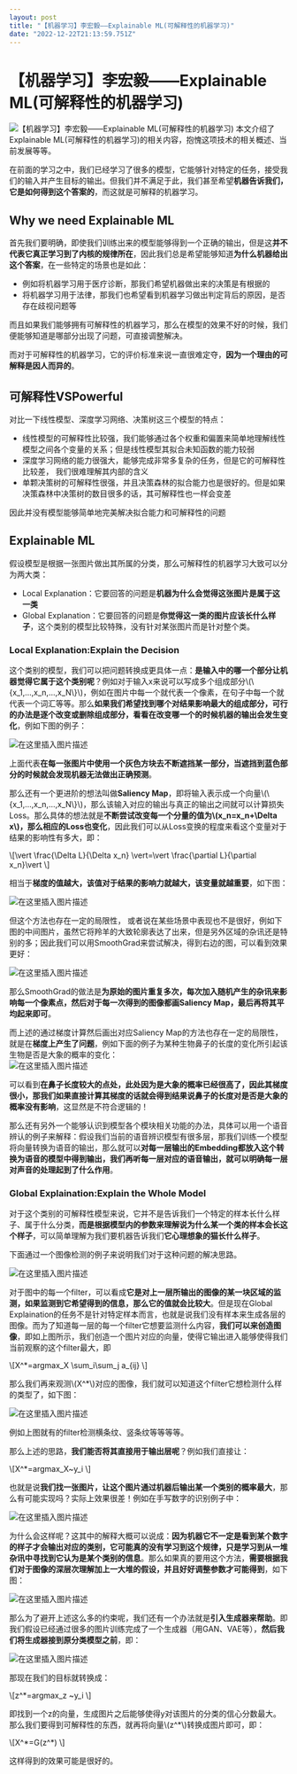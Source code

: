 ```yaml
---
layout: post
title: "【机器学习】李宏毅——Explainable ML(可解释性的机器学习)"
date: "2022-12-22T21:13:59.751Z"
---
```

【机器学习】李宏毅——Explainable ML(可解释性的机器学习)
====================================

![【机器学习】李宏毅——Explainable ML(可解释性的机器学习)](https://img2023.cnblogs.com/blog/2966067/202212/2966067-20221222191937327-194170988.png) 本文介绍了Explainable ML(可解释性的机器学习)的相关内容，抱愧这项技术的相关概述、当前发展等等。

在前面的学习之中，我们已经学习了很多的模型，它能够针对特定的任务，接受我们的输入并产生目标的输出。但我们并不满足于此，我们甚至希望**机器告诉我们，它是如何得到这个答案的**，而这就是可解释的机器学习。

Why we need Explainable ML
--------------------------

首先我们要明确，即使我们训练出来的模型能够得到一个正确的输出，但是这**并不代表它真正学习到了内核的规律所在**，因此我们总是希望能够知道**为什么机器给出这个答案**，在一些特定的场景也是如此：

*   例如将机器学习用于医疗诊断，那我们希望机器做出来的决策是有根据的
*   将机器学习用于法律，那我们也希望看到机器学习做出判定背后的原因，是否存在歧视问题等

而且如果我们能够拥有可解释性的机器学习，那么在模型的效果不好的时候，我们便能够知道是哪部分出现了问题，可直接调整解决。

而对于可解释性的机器学习，它的评价标准来说一直很难定夺，**因为一个理由的可解释是因人而异的**。

可解释性VSPowerful
--------------

对比一下线性模型、深度学习网络、决策树这三个模型的特点：

*   线性模型的可解释性比较强，我们能够通过各个权重和偏置来简单地理解线性模型之间各个变量的关系；但是线性模型其拟合未知函数的能力较弱
*   深度学习网络的能力很强大，能够完成非常多复杂的任务，但是它的可解释性比较差， 我们很难理解其内部的含义
*   单颗决策树的可解释性很强，并且决策森林的拟合能力也是很好的。但是如果决策森林中决策树的数目很多的话，其可解释性也一样会变差

因此并没有模型能够简单地完美解决拟合能力和可解释性的问题

Explainable ML
--------------

假设模型是根据一张图片做出其所属的分类，那么可解释性的机器学习大致可以分为两大类：

*   Local Explanation：它要回答的问题是**机器为什么会觉得这张图片是属于这一类**
*   Global Explanation：它要回答的问题是**你觉得这一类的图片应该长什么样子**，这个类别的模型比较特殊，没有针对某张图片而是针对整个类。

### Local Explanation:Explain the Decision

这个类别的模型，我们可以把问题转换成更具体一点：**是输入中的哪一个部分让机器觉得它属于这个类别呢**？例如对于输入x来说可以写成多个组成部分\\(\\{x\_1,...,x\_n,...,x\_N\\}\\)，例如在图片中每一个就代表一个像素，在句子中每一个就代表一个词汇等等。那么**如果我们希望找到哪个对结果影响最大的组成部分，可行的办法是逐个改变或删除组成部分，看看在改变哪一个的时候机器的输出会发生变化**，例如下图的例子：

![在这里插入图片描述](https://img-blog.csdnimg.cn/0686d9e06d324b53a1b2a08fa89b6c67.png#pic_center)

上面代表**在每一张图片中使用一个灰色方块去不断遮挡某一部分，当遮挡到蓝色部分的时候就会发现机器无法做出正确预测**。

那么还有一个更进阶的想法叫做**Saliency Map**，即将输入表示成一个向量\\(\\{x\_1,...,x\_n,...,x\_N\\}\\)，那么该输入对应的输出与真正的输出之间就可以计算损失Loss。那么具体的想法就是**不断尝试改变每一个分量的值为\\(x\_n=x\_n+\\Delta x\\)，那么相应的Loss也变化**，因此我们可以从Loss变换的程度来看这个变量对于结果的影响性有多大，即：

\\\[\\vert \\frac{\\Delta L}{\\Delta x\_n} \\vert=\\vert \\frac{\\partial L}{\\partial x\_n}\\vert \\\]

相当于**梯度的值越大，该值对于结果的影响力就越大，该变量就越重要**，如下图：

![在这里插入图片描述](https://img-blog.csdnimg.cn/802f5609f4c34658906d5c75e8e38d24.png#pic_center)

但这个方法也存在一定的局限性， 或者说在某些场景中表现也不是很好，例如下图的中间图片，虽然它将羚羊的大致轮廓表达了出来，但是另外区域的杂讯还是特别的多；因此我们可以用SmoothGrad来尝试解决，得到右边的图，可以看到效果更好：

![在这里插入图片描述](https://img-blog.csdnimg.cn/b9e53eeca000436486b78b9dddc91c65.png#pic_center)

那么SmoothGrad的做法是**为原始的图片重复多次，每次加入随机产生的杂讯来影响每一个像素点，然后对于每一次得到的图像都画Saliency Map，最后再将其平均起来即可**。

而上述的通过梯度计算然后画出对应Saliency Map的方法也存在一定的局限性，就是在**梯度上产生了问题**，例如下面的例子为某种生物鼻子的长度的变化所引起该生物是否是大象的概率的变化：  
![在这里插入图片描述](https://img-blog.csdnimg.cn/e62efa36123d4d09b1c2586e4cd4931b.png#pic_center)

可以看到**在鼻子长度较大的点处，此处因为是大象的概率已经很高了，因此其梯度很小，那我们如果直接计算其梯度的话就会得到结果说鼻子的长度对是否是大象的概率没有影响**，这显然是不符合逻辑的！

那么还有另外一个能够认识到模型各个模块相关功能的办法，具体可以用一个语音辨认的例子来解释：假设我们当前的语音辨识模型有很多层，那我们训练一个模型将向量转换为语音的输出，那么就可以**对每一层输出的Embedding都放入这个转换为语音的模型中得到输出，我们再听每一层对应的语音输出，就可以明确每一层对声音的处理起到了什么作用**。

### Global Explaination:Explain the Whole Model

对于这个类别的可解释性模型来说，它并不是告诉我们一个特定的样本长什么样子、属于什么分类，**而是根据模型内的参数来理解说为什么某一个类的样本会长这个样子**，可以简单理解为我们要机器告诉我们**它心理想象的猫长什么样子**。

下面通过一个图像检测的例子来说明我们对于这种问题的解决思路。

![在这里插入图片描述](https://img-blog.csdnimg.cn/76b0d37e5c564ac4a64a6790275bf766.png#pic_center)

对于图中的每一个filter，可以看成**它是对上一层所输出的图像的某一块区域的监测，如果监测到它希望得到的信息，那么它的值就会比较大**。但是现在Global Explaination的任务不是针对特定样本而言，也就是说我们没有样本来生成各层的图像。而为了知道每一层的每一个filter它想要监测什么内容，**我们可以来创造图像**，即如上图所示，我们创造一个图片对应的向量，使得它输出进入能够使得我们当前观察的这个filter最大，即

\\\[X^\*=argmax\_X \\sum\_i\\sum\_j a\_{ij} \\\]

那么我们再来观测\\(X^\*\\)对应的图像，我们就可以知道这个filter它想检测什么样的类型了，如下图：

![在这里插入图片描述](https://img-blog.csdnimg.cn/d059ab35ccfd4b44b08c98b3786dc602.png#pic_center)

例如上图就有的filter检测横条纹、竖条纹等等等等。

那么上述的思路，**我们能否将其直接用于输出层呢**？例如我们直接让：

\\\[X^\*=argmax\_X~y\_i \\\]

也就是说**我们找一张图片，让这个图片通过机器后输出某一个类别的概率最大**，那么有可能实现吗？实际上效果很差！例如在手写数字的识别例子中：

![在这里插入图片描述](https://img-blog.csdnimg.cn/b16c66c781de40ae8a2ed9d9f067deda.png#pic_center)

为什么会这样呢？这其中的解释大概可以说成：**因为机器它不一定是看到某个数字的样子才会输出对应的类别，它可能真的没有学习到这个规律，只是学习到从一堆杂讯中寻找到它认为是某个类别的信息**。那么如果真的要用这个方法，**需要根据我们对于图像的深层次理解加上一大堆的假设，并且好好调整参数才可能得到**，如下图：

![在这里插入图片描述](https://img-blog.csdnimg.cn/cd755c0b115e40bca935242dba0c782c.png#pic_center)

那么为了避开上述这么多的约束呢，我们还有一个办法就是**引入生成器来帮助**。即我们假设已经通过很多的图片训练完成了一个生成器（用GAN、VAE等），**然后我们将生成器接到原分类模型之前**，即：

![在这里插入图片描述](https://img-blog.csdnimg.cn/30a253d87f544f7bacb3df9f3a4506b4.png#pic_center)

那现在我们的目标就转换成：

\\\[z^\*=argmax\_z ~y\_i \\\]

即找到一个z的向量，生成图片之后能够使得y对该图片的分类的信心分数最大。那么我们要得到可解释性的东西，就再将向量\\(z^\*\\)转换成图片即可，即：

\\\[X^\*=G(z^\*) \\\]

这样得到的效果可能是很好的。